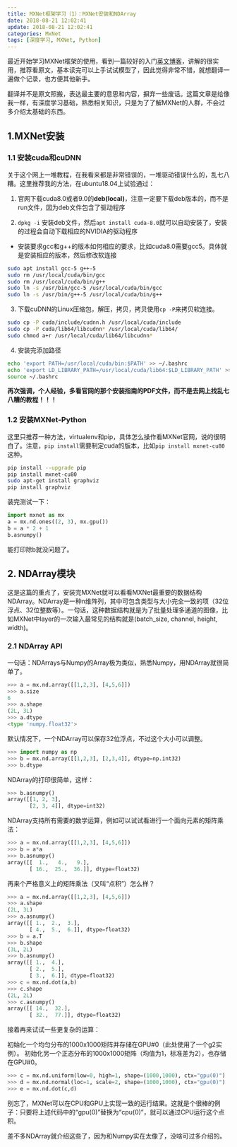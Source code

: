 ```yaml
---
title: MXNet框架学习（1）：MXNet安装和NDArray
date: 2018-08-21 12:02:41
update: 2018-08-21 12:02:41
categories: MxNet
tags: [深度学习, MXNet, Python]
---
```


最近开始学习MXNet框架的使用，看到一篇较好的入门[英文博客](https://becominghuman.ai/an-introduction-to-the-mxnet-api-part-1-848febdcf8ab)，讲解的很实用，推荐看原文，基本读完可以上手试试模型了，因此觉得非常不错，就想翻译一遍做个记录，也方便其他新手。

<!--more-->

翻译并不是原文照搬，表达最主要的意思和内容，摒弃一些废话。这篇文章是给像我一样，有深度学习基础，熟悉相关知识，只是为了了解MXNet的人群，不会过多介绍太基础的东西。

## 1.MXNet安装

### 1.1 安装cuda和cuDNN

关于这个网上一堆教程，在我看来都是非常错误的，一堆驱动错误什么的，乱七八糟。这里推荐我的方法，在ubuntu18.04上试验通过：

1. 官网下载cuda8.0或者9.0的**deb(local)**，注意一定要下载deb版本的，而不是run文件，因为deb文件包含了驱动程序

2. `dpkg -i` 安装deb文件，然后`apt install cuda-8.0`就可以自动安装了，安装的过程会自动下载相应的NVIDIA的驱动程序

  * 安装要求gcc和g++的版本如何相应的要求，比如cuda8.0需要gcc5。具体就是安装相应的版本，然后修改软连接
```sh
sudo apt install gcc-5 g++-5
sudo rm /usr/local/cuda/bin/gcc
sudo rm /usr/local/cuda/bin/g++
sudo ln -s /usr/bin/gcc-5 /usr/local/cuda/bin/gcc
sudo ln -s /usr/bin/g++-5 /usr/local/cuda/bin/g++
```

3. 下载cuDNN的Linux压缩包，解压，拷贝，拷贝使用`cp -P`来拷贝软连接。

```sh
sudo cp -P cuda/include/cudnn.h /usr/local/cuda/include
sudo cp -P cuda/lib64/libcudnn* /usr/local/cuda/lib64/
sudo chmod a+r /usr/local/cuda/lib64/libcudnn*
```

4. 安装完添加路径
```sh
echo 'export PATH=/usr/local/cuda/bin:$PATH' >> ~/.bashrc
echo 'export LD_LIBRARY_PATH=/usr/local/cuda/lib64:$LD_LIBRARY_PATH' >> ~/.bashrc
source ~/.bashrc
```

**再次强调，个人经验，多看官网的那个安装指南的PDF文件，而不是去网上找乱七八糟的教程！！！**

### 1.2 安装MXNet-Python

这里只推荐一种方法，virtualenv和pip，具体怎么操作看MXNet官网，说的很明白了。注意，`pip install`需要制定cuda的版本，比如`pip install mxnet-cu80`这种。
```sh
pip install --upgrade pip
pip install mxnet-cu80
sudo apt-get install graphviz
pip install graphviz
```

装完测试一下：
```py
import mxnet as mx
a = mx.nd.ones((2, 3), mx.gpu())
b = a * 2 + 1
b.asnumpy()
```

能打印除b就没问题了。

## 2. NDArray模块

这是这篇的重点了，安装完MXNet就可以看看MXNet最重要的数据结构NDArray。NDArray是一种n维阵列，其中可包含类型与大小完全一致的项（32位浮点、32位整数等）。一句话，这种数据结构就是为了批量处理多通道的图像，比如MXNet中layer的一次输入最常见的结构就是(batch_size, channel, height, width)。

### 2.1 NDArray API

一句话：NDArrays与Numpy的Array极为类似，熟悉Numpy，用NDArray就很简单了。
```py
>>> a = mx.nd.array([[1,2,3], [4,5,6]])
>>> a.size
6
>>> a.shape
(2L, 3L)
>>> a.dtype
<type 'numpy.float32'>
```

默认情况下，一个NDArray可以保存32位浮点，不过这个大小可以调整。
```py
>>> import numpy as np
>>> b = mx.nd.array([[1,2,3], [2,3,4]], dtype=np.int32)
>>> b.dtype
```

NDArray的打印很简单，这样：
```py
>>> b.asnumpy()
array([[1, 2, 3],
       [2, 3, 4]], dtype=int32)
```

NDArray支持所有需要的数学运算，例如可以试试看进行一个面向元素的矩阵乘法：
```py
>>> a = mx.nd.array([[1,2,3], [4,5,6]])
>>> b = a*a
>>> b.asnumpy()
array([[  1.,   4.,   9.],
       [ 16.,  25.,  36.]], dtype=float32)
```

再来个严格意义上的矩阵乘法（又叫“点积”）怎么样？
```py
>>> a = mx.nd.array([[1,2,3], [4,5,6]])
>>> a.shape
(2L, 3L)
>>> a.asnumpy()
array([[ 1.,  2.,  3.],
       [ 4.,  5.,  6.]], dtype=float32)
>>> b = a.T
>>> b.shape
(3L, 2L)
>>> b.asnumpy()
array([[ 1.,  4.],
       [ 2.,  5.],
       [ 3.,  6.]], dtype=float32)
>>> c = mx.nd.dot(a,b)
>>> c.shape
(2L, 2L)
>>> c.asnumpy()
array([[ 14.,  32.],
       [ 32.,  77.]], dtype=float32)
```
接着再来试试一些更复杂的运算：

初始化一个均匀分布的1000x1000矩阵并存储在GPU#0（此处使用了一个g2实例）。
初始化另一个正态分布的1000x1000矩阵（均值为1，标准差为2），也存储在GPU#0。
```py
>>> c = mx.nd.uniform(low=0, high=1, shape=(1000,1000), ctx="gpu(0)")
>>> d = mx.nd.normal(loc=1, scale=2, shape=(1000,1000), ctx="gpu(0)")
>>> e = mx.nd.dot(c,d)
```

别忘了，MXNet可以在CPU和GPU上实现一致的运行结果。这就是个很棒的例子：只要将上述代码中的“gpu(0)”替换为“cpu(0)”，就可以通过CPU运行这个点积。

差不多NDArray就介绍这些了，因为和Numpy实在太像了，没啥可过多介绍的。
